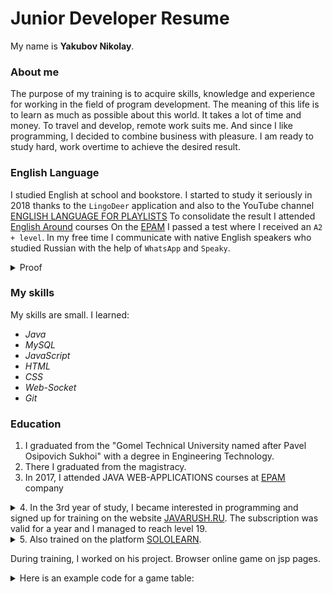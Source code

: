 # Junior Developer Resume
 
 My name is **Yakubov Nikolay**.
 
### About me
 The purpose of my training is to acquire skills, knowledge and experience for
 working in the field of program development. The meaning of this life is to 
 learn as much as possible about this world. It takes a lot of time and money.
 To travel and develop, remote work suits me. And since I like programming, 
 I decided to combine business with pleasure. I am ready to study hard, work 
 overtime to achieve the desired result.

### English Language

I studied English at school and bookstore.  I started to study it seriously
in 2018 thanks to the `LingoDeer` application and also to the YouTube channel
[ENGLISH LANGUAGE FOR PLAYLISTS](https://www.youtube.com/channel/UC_3oKG5Szq-m6Xz-MjRZgpw)
To consolidate the result I attended  [English Around](https://englisharound.by) courses 
On the [EPAM](https://training.by/) I passed a test where I received an `A2 + level`.
In my free time I communicate with native English speakers who studied Russian 
with the help of `WhatsApp` and `Speaky`.

<details> 
  <summary>Proof </summary>
    <img src="images/epam.jpg"
      alt="epam english test"
      style="align:center;" />
</details> 

### My skills 
My skills are small. I learned:
 * *Java* 
 * *MySQL*
 * *JavaScript*
 * *HTML*
 * *CSS*
 * *Web-Socket*
 * *Git*



### Education

1. I graduated from the "Gomel Technical University named after Pavel
Osipovich Sukhoi" with a degree in Engineering Technology.
2. There I graduated from the magistracy.
3. In 2017, I attended JAVA WEB-APPLICATIONS courses at [EPAM](https://training.by/) company

<details> 
  <summary>4. In the 3rd year of study, I became interested in programming and 
signed up for training on the website <a href="https://javarush.ru/">JAVARUSH.RU</a>.
The subscription was valid for a year and I managed to reach level 19. 
</summary>
    <img src="images/javaRush.jpg"
      alt="epam english test"
      style="align:center;" />
</details> 

<details> 
  <summary>5. Also trained on the platform <a href="https://www.sololearn.com/">SOLOLEARN</a>. 
  </summary>
    <img src="images/sololearn.jpg"
      alt="epam english test"
      style="align:center;" />
</details> 


During training, I worked on his project. Browser online game on jsp pages. 

<details> 
  <summary>Here is an example code for a game table: </summary>
    <pre>
      <code>
      
	package entity;
	
    import java.io.FileNotFoundException;
    import java.util.ArrayList;
    import java.util.Random;
    import entity.cards.*;
    import exceptions.HaveNoActionsException;
    public class Table {
    
        static private ArrayList <Table> tablesList = new ArrayList<Table>(); 
        private String name;
        private String password;
        private int maxPlayers;
        private int timer;
        private int numberNight; 
        private int etap;
        private	ArrayList <User> usersList;
        private	Action[] actionsList;
        private ArrayList<Card> cemetery;
        private ArrayList<Card> beforeStart;
        private boolean allReadyToPlay;
        private boolean gameEnd;
        
	public Table(String name, String password, int maxPlayers) throws FileNotFoundException {
		this.name = name;
		this.password = password;
		this.maxPlayers = maxPlayers;
		this.timer = 60;
		this.numberNight = 0;
		this.allReadyToPlay = false;
		this.usersList = new ArrayList<>();
		this.actionsList = new Action[15];
		this.cemetery = new ArrayList<>();
		this.etap = 0;
		cardBeforeStart();
		
	}
	
	public void obrabotka() throws HaveNoActionsException {
		for(int i =0; i <actionsList.length;i++) {
			Action act = actionsList[i];
			if (act != null) {
				act.getFrom().doAction(act.getTo());
				removeAction(i);
			}
		}
	}
	
	public void doActions() {
		for(int i=0;i<actionsList.length;i++) {
			//actionsList.get(i)
		}
	}

	
	public ArrayList<User> 	getUsersList() 	{	return usersList;		}
	public boolean addUsersList(User user) 	{	
		if (usersList.size()<maxPlayers) {
			usersList.add(user);
			user.setTable(this);
			return true;
		}
		return false;
	}
	public void deleteUser(User user) 	{
		usersList.remove(user);
		user.setTable(null);
		if(usersList.size() < 1) {
			tablesList.remove(this);
		}
	}
	
	public ArrayList<Card> getCemetery() {
		return cemetery;
	}
	public void addCemetery(Card card) 	{
		cemetery.add(card);
	}
	public void deleteCemetryAll() {
	    cemetery = new ArrayList<Card>();
	}
	public void deleteCemetry(Card card) {
	    cemetery.remove(card);
	}
	public static ArrayList<Table> getTablesList() 	{
	    return tablesList;	
	}
	public static void addTable(Table table){
		tablesList.add(table);
		System.out.println("add table");
	}
	
	public Action[] getActionsList() 	{	
	    return actionsList;
	}
	public void addAction(Action action, int pozition) 	{
		actionsList[pozition] = action;	
	}
	public void removeAction(int pozition) 	{
	    actionsList[pozition] = null;
	}
	public void removeActionsList() {
		actionsList = new Action[15];
	}
	
	public String getName() {	
	    return name;
	}
	public void setName(String name) {
	    this.name = name;
	}

	public String getPassword() {
		return password;	
	}
	public void setPassword(String password) {
	    this.password = password;
	}

	public int getMaxPlayers() 	{	
	    return maxPlayers;	
	}
	public void setMaxPlayers(int maxPlayers) {		
	    this.maxPlayers = maxPlayers;
	}

	public int getTimer() 	{
		return timer;			
	}
	public void setTimer(int timer) {
		this.timer = timer;		
	}

	public int getNumberNight()	{
		return numberNight;		
	}
	public void setNumberNight(int numberNight) {
		this.numberNight = numberNight;	
	}

	public int getEtap() 	{
		return etap;
	}
	public void nextEtap() 	{
		if(etap==0) etap++;
			else etap = etap==1?2:1;
	}

	public static Table getTableByName (String name) {
		for (Table table:tablesList) {
			if(table.getName().equals(name)) 
			return table;
		}
		return null;
	}
	
	public User getUserByName (String name) {
		for (User user:usersList) {
			if(user.getNikName().equals(name)) 
				return user;
		}
		return null;
	}
	
	public boolean isAllReadyToPlay() {
		boolean ready = true;
			if(usersList.size()==maxPlayers) {
				for(User user:usersList) {
					if(user.isReadyToPlay()==false) {
						ready = false;
						break;
					}
				}
			}
			else {
				ready = false;
			}
		allReadyToPlay = ready;
		return allReadyToPlay;
	}
	
	public void cardBeforeStart() throws FileNotFoundException {
		this.beforeStart.add(new Mafia());
    	this.beforeStart.add(new Mafia());
    	this.beforeStart.add(new Doctor());
    	this.beforeStart.add(new Police());
    	this.beforeStart.add(new Shot());
    	this.beforeStart.add(new NightWolf());
    	this.beforeStart.add(new Kamikadze());
    	this.beforeStart.add(new Ghost());
    	this.beforeStart.add(new Warloc());
    	this.beforeStart.add(new Shahid());
    	this.beforeStart.add(new Sudya());
    	this.beforeStart.add(new LoveQuine());
		
		switch(maxPlayers) {
		case 7: 
			this.beforeStart.add(new Maniac());
			this.beforeStart.add(new Man());
			break;
		case 8: 
			this.beforeStart.add(new Maniac());
			this.beforeStart.add(new Man());
			this.beforeStart.add(new Police());
			this.beforeStart.add(new Kamikadze());
			
			break;
		case 9: 
			this.beforeStart.add(new Maniac());
			this.beforeStart.add(new Police());
			this.beforeStart.add(new Kamikadze());
			this.beforeStart.add(new Vampire());
			this.beforeStart.add(new Man());
			this.beforeStart.add(new Man());
			break;
		case 10: 
			this.beforeStart.add(new Maniac());
			this.beforeStart.add(new Man());
			this.beforeStart.add(new Kamikadze());
			this.beforeStart.add(new Vampire());
			this.beforeStart.add(new Man());
			this.beforeStart.add(new Man());
			this.beforeStart.add(new Man());
			this.beforeStart.add(new Doctor());
			break;
		default: 
		    break;
	}}

	public void firstDay() {
		Random random = new Random();
		for (User user :usersList) {
			for(int i = 0; i<2;i++) {
				if(user.getCards().size()<2) {
					int numberCard = random.nextInt(beforeStart.size());
					Card card = beforeStart.get(numberCard-1);
					user.addCard(card);
					beforeStart.remove(card);
				}
			}
		}
		
		nextEtap();
	}
	
	public void day() {
		//zeroHill//
		Card docTarget = null;
		for(Action action:actionsList) {
			if(action.getFrom().getClass().equals(Doctor.class)) {
				docTarget = action.getTo();
			}	
		}
		for(User user:usersList) {
			if(user != docTarget.getUser()) {
				user.zeroHil();
			} 
		}
		//zeroHillEnd//
		
		
		
		nextEtap();
	}
	
	public void night() {
		nextEtap();
	}}
	
    </code>
  </pre>
</details>

